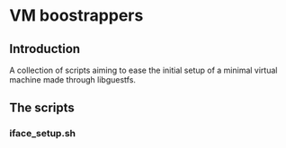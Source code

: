 # VM boostrappers

## Introduction
A collection of scripts aiming to ease the initial setup of a minimal virtual machine made through libguestfs.

## The scripts
### iface_setup.sh
